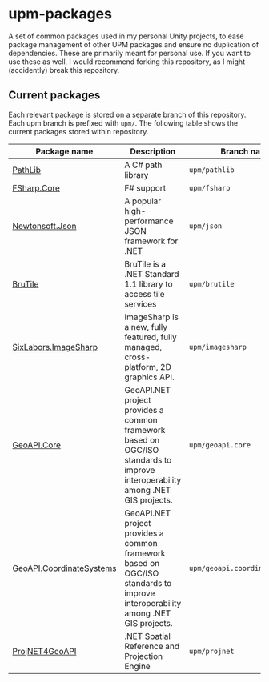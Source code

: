 # upm-packages
A set of common packages used in my personal Unity projects, to ease package management of other UPM packages and ensure no duplication of dependencies. These are primarily meant for personal use. If you want to use these as well, I would recommend forking this repository, as I might (accidently) break this repository.

## Current packages

Each relevant package is stored on a separate branch of this repository. Each upm branch is prefixed with `upm/`.
The following table shows the current packages stored within repository.

| Package name                                                           | Description                                                                                                                    | Branch name                    |
| ---------------------------------------------------------------------- | ------------------------------------------------------------------------------------------------------------------------------ | ------------------------------ |
| [PathLib](https://github.com/nemec/pathlib)                            | A C# path library                                                                                                              | `upm/pathlib`                  |
| [FSharp.Core](https://fsharp.org/)                                     | F# support                                                                                                                     | `upm/fsharp`                   |
| [Newtonsoft.Json](https://www.newtonsoft.com/json)                     | A popular high-performance JSON framework for .NET                                                                             | `upm/json`                     |
| [BruTile](https://github.com/BruTile/BruTile)                          | BruTile is a .NET Standard 1.1 library to access tile services                                                                 | `upm/brutile`                  |
| [SixLabors.ImageSharp](https://github.com/SixLabors/ImageSharp)        | ImageSharp is a new, fully featured, fully managed, cross-platform, 2D graphics API.                                           | `upm/imagesharp`               |
| [GeoAPI.Core](https://github.com/NetTopologySuite/GeoAPI)              | GeoAPI.NET project provides a common framework based on OGC/ISO standards to improve interoperability among .NET GIS projects. | `upm/geoapi.core`              |
| [GeoAPI.CoordinateSystems](https://github.com/NetTopologySuite/GeoAPI) | GeoAPI.NET project provides a common framework based on OGC/ISO standards to improve interoperability among .NET GIS projects. | `upm/geoapi.coordinatesystems` |
| [ProjNET4GeoAPI](https://github.com/NetTopologySuite/ProjNet4GeoAPI)   | .NET Spatial Reference and Projection Engine                                                                                   | `upm/projnet`                  |
